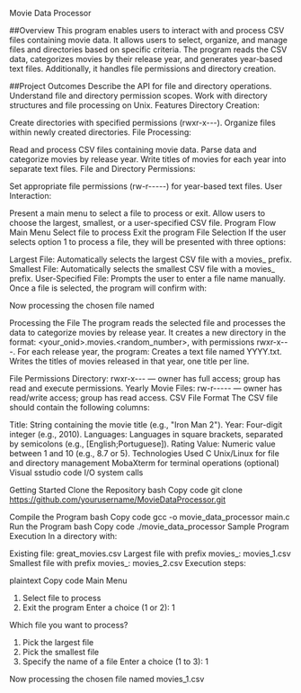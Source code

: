 Movie Data Processor

##Overview
This program enables users to interact with and process CSV files containing movie data. It allows users to select, organize, and manage files
and directories based on specific criteria. The program reads the CSV data, categorizes movies by their release year, and generates year-based text files.
Additionally, it handles file permissions and directory creation.

##Project Outcomes
Describe the API for file and directory operations.
Understand file and directory permission scopes.
Work with directory structures and file processing on Unix.
Features
Directory Creation:

Create directories with specified permissions (rwxr-x---).
Organize files within newly created directories.
File Processing:

Read and process CSV files containing movie data.
Parse data and categorize movies by release year.
Write titles of movies for each year into separate text files.
File and Directory Permissions:

Set appropriate file permissions (rw-r-----) for year-based text files.
User Interaction:

Present a main menu to select a file to process or exit.
Allow users to choose the largest, smallest, or a user-specified CSV file.
Program Flow
Main Menu
Select file to process
Exit the program
File Selection
If the user selects option 1 to process a file, they will be presented with three options:

Largest File: Automatically selects the largest CSV file with a movies_ prefix.
Smallest File: Automatically selects the smallest CSV file with a movies_ prefix.
User-Specified File: Prompts the user to enter a file name manually.
Once a file is selected, the program will confirm with:

Now processing the chosen file named <filename>

Processing the File
The program reads the selected file and processes the data to categorize movies by release year.
It creates a new directory in the format: <your_onid>.movies.<random_number>, with permissions rwxr-x---.
For each release year, the program:
Creates a text file named YYYY.txt.
Writes the titles of movies released in that year, one title per line.


File Permissions
Directory: rwxr-x--- — owner has full access; group has read and execute permissions.
Yearly Movie Files: rw-r----- — owner has read/write access; group has read access.
CSV File Format
The CSV file should contain the following columns:

Title: String containing the movie title (e.g., "Iron Man 2").
Year: Four-digit integer (e.g., 2010).
Languages: Languages in square brackets, separated by semicolons (e.g., [English;Portuguese]).
Rating Value: Numeric value between 1 and 10 (e.g., 8.7 or 5).
Technologies Used
C
Unix/Linux for file and directory management
MobaXterm for terminal operations (optional)
Visual sstudio code
I/O system calls

Getting Started
Clone the Repository
bash
Copy code
git clone https://github.com/yourusername/MovieDataProcessor.git

Compile the Program
bash
Copy code
gcc -o movie_data_processor main.c
Run the Program
bash
Copy code
./movie_data_processor
Sample Program Execution
In a directory with:

Existing file: great_movies.csv
Largest file with prefix movies_: movies_1.csv
Smallest file with prefix movies_: movies_2.csv
Execution steps:

plaintext
Copy code
Main Menu
1. Select file to process
2. Exit the program
Enter a choice (1 or 2): 1

Which file you want to process?
1. Pick the largest file
2. Pick the smallest file
3. Specify the name of a file
Enter a choice (1 to 3): 1

Now processing the chosen file named movies_1.csv
